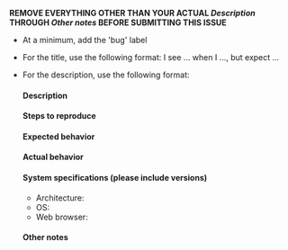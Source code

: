 **REMOVE EVERYTHING OTHER THAN YOUR ACTUAL *Description* THROUGH *Other notes* BEFORE SUBMITTING THIS ISSUE**
- At a minimum, add the 'bug' label
- For the title, use the following format:
  I see ... when I ..., but expect ...
- For the description, use the following format:
  #### Description

  #### Steps to reproduce

  #### Expected behavior

  #### Actual behavior

  #### System specifications (please include versions)
  - Architecture:
  - OS:
  - Web browser:

  #### Other notes
